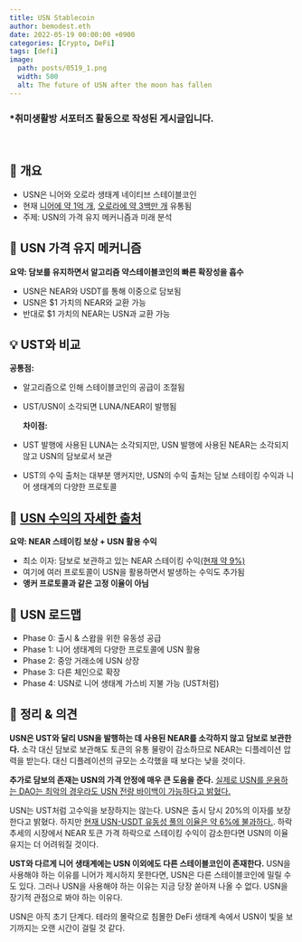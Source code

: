```yaml
---
title: USN Stablecoin
author: bemodest.eth
date: 2022-05-19 00:00:00 +0900
categories: [Crypto, DeFi]
tags: [defi]
image:
  path: posts/0519_1.png
  width: 500
  alt: The future of USN after the moon has fallen
---
```


### *취미생활방 서포터즈 활동으로 작성된 게시글입니다.
　　　　　　　　　　　　　　　　　　　　　　　　　　　　　　　　　　　　　　　　　　　　    
## 🔎 개요
- USN은 니어와 오로라 생태계 네이티브 스테이블코인
- 현재 [니어에 약 1억 개](https://nearblocks.io/token/usn), [오로라에 약 3백만 개](https://aurorascan.dev/token/0x5183e1b1091804bc2602586919e6880ac1cf2896) 유통됨
- 주제: USN의 가격 유지 메커니즘과 미래 분석

## 🔎 USN 가격 유지 메커니즘
  **요약: 담보를 유지하면서 알고리즘 약스테이블코인의 빠른 확장성을 흡수**
- USN은 NEAR와 USDT를 통해 이중으로 담보됨
- USN은 $1 가치의 NEAR와 교환 가능
- 반대로 $1 가치의 NEAR는 USN과  교환 가능

## 💡 UST와 비교
  **공통점:**
- 알고리즘으로 인해 스테이블코인의 공급이 조절됨
- UST/USN이 소각되면 LUNA/NEAR이 발행됨

  **차이점:**
- UST 발행에 사용된 LUNA는 소각되지만, USN 발행에 사용된 NEAR는 소각되지 않고 USN의 담보로서 보관
- UST의 수익 출처는 대부분 앵커지만, USN의 수익 출처는 담보 스테이킹 수익과 니어 생태계의 다양한 프로토콜

## 🔎 [USN 수익의 자세한 출처](https://twitter.com/dcntrlbank/status/1518631610845134848?s=21&t=PlZxQ1_LejjP0F2LrrvjKA)  
  **요약: NEAR 스테이킹 보상 + USN 활용 수익**
- 최소 이자: 담보로 보관하고 있는 NEAR 스테이킹 수익[(현재 약 9%)](https://www.stakingrewards.com/earn/near-protocol/)
- 여기에 여러 프로토콜이 USN을 활용하면서 발생하는 수익도 추가됨
- **앵커 프로토콜과 같은 고정 이율이 아님**

## 🔎 USN 로드맵
- Phase 0: 출시 & 스왑을 위한 유동성 공급
- Phase 1: 니어 생태계의 다양한 프로토콜에 USN 활용
- Phase 2: 중앙 거래소에 USN 상장
- Phase 3: 다른 체인으로 확장
- Phase 4: USN로 니어 생태계 가스비 지불 가능 (UST처럼)

## 🔎 정리 & 의견
**USN은 UST와 달리 USN을 발행하는 데 사용된 NEAR를 소각하지 않고 담보로 보관한다.** 소각 대신 담보로 보관해도 토큰의 유통 물량이 감소하므로 NEAR는 디플레이션 압력을 받는다. 대신 디플레이션의 규모는 소각했을 때 보다는 낮을 것이다.

**추가로 담보의 존재는 USN의 가격 안정에 매우 큰 도음을 준다.** [실제로 USN를 운용하는 DAO는 최악의 경우라도 USN 전량 바이백이 가능하다고 밝혔다.](https://coinness.live/news/1031253)

USN는 UST처럼 고수익을 보장하지는 않는다. USN은 출시 당시 20%의 이자를 보장한다고 밝혔다. 하지만 [현재 USN-USDT 유동성 풀의 이율은 약 6%에 불과하다.](https://app.ref.finance/farms). 하락 추세의 시장에서 NEAR 토큰 가격 하락으로 스테이킹 수익이 감소한다면 USN의 이율 유지는 더 어려워질 것이다.

**UST와 다르게 니어 생태계에는 USN 이외에도 다른 스테이블코인이 존재한다.** USN을 사용해야 하는 이유를 니어가 제시하지 못한다면, USN은 다른 스테이블코인에 밀릴 수도 있다. 그러나 USN을 사용해야 하는 이유는 지금 당장 쏟아져 나올 수 없다. USN을 장기적 관점으로 봐야 하는 이유다.

USN은 아직 초기 단계다. 테라의 몰락으로 침몰한 DeFi 생태계 속에서 USN이 빛을 보기까지는 오랜 시간이 걸릴 것 같다.